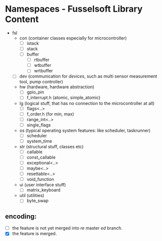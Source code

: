# Namespaces - Fusselsoft Library Content

* fsl
   * con (container classes especially for microcontroller)
      * [ ] istack
      * [ ] stack
      * [ ] buffer
        * [ ] rtbuffer
        * [ ] wtbuffer
        * [ ] wrtbuffer
   * [ ] dev (communication for _devices_, such as multi sensor measurement tool, pump controller)
   * hw (hardware, hardware abstraction)
      * [ ] gpio_pin
      * [ ] f_interrupt.h (atomic, simple_atomic)
   * lg (logical stuff, that has no connection to the microcontroller at all)
      * [ ] flags<..>
      * [ ] f_order.h (for min, max)
      * [ ] range_int<..>
      * [ ] single_flags
   * os (typical operating system features: like scheduler, taskrunner)
      * [ ] scheduler
      * [ ] system_time
   * str (structural stuff, classes etc)
      * [ ] callable
      * [ ] const_callable
      * [ ] exceptional<..>
      * [ ] maybe<..>
      * [ ] resettable<..>
      * [ ] void_function
   * ui (user interface stuff)
      * [ ] matrix_keyboard
   * util (utilities)
      * [ ] byte_swap

## encoding:

* [ ] the feature is not yet merged into _re_ master _ed_ branch.
* [x] the feature is merged.
